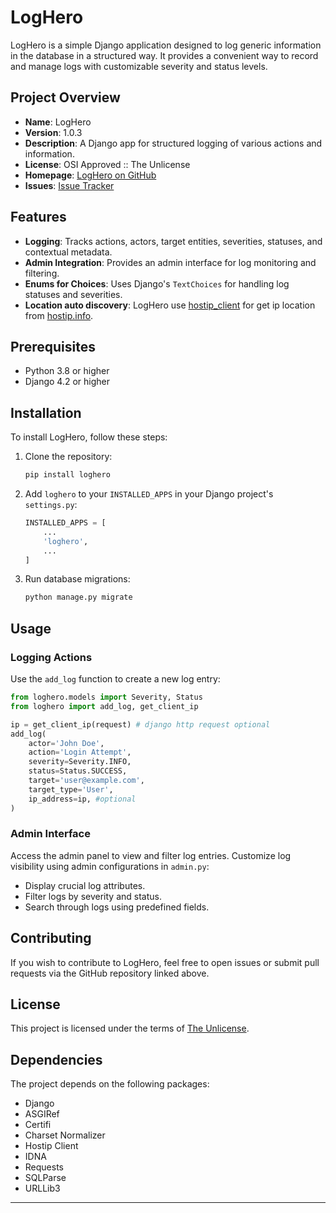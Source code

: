 # LogHero

LogHero is a simple Django application designed to log generic information in the database in a structured way. 
It provides a convenient way to record and manage logs with customizable severity and status levels.

## Project Overview

- **Name**: LogHero
- **Version**: 1.0.3
- **Description**: A Django app for structured logging of various actions and information.
- **License**: OSI Approved :: The Unlicense
- **Homepage**: [LogHero on GitHub](https://github.com/rh363/LogHero)
- **Issues**: [Issue Tracker](https://github.com/rh363/LogHero/issues)

## Features

- **Logging**: Tracks actions, actors, target entities, severities, statuses, and contextual metadata.
- **Admin Integration**: Provides an admin interface for log monitoring and filtering.
- **Enums for Choices**: Uses Django's `TextChoices` for handling log statuses and severities.
- **Location auto discovery**: LogHero use [hostip_client](https://github.com/rh363/hostip_client) for get ip location from [hostip.info](https://hostip.info/).

## Prerequisites

- Python 3.8 or higher
- Django 4.2 or higher

## Installation

To install LogHero, follow these steps:

1. Clone the repository:
   ```bash
   pip install loghero
   ```

2. Add `loghero` to your `INSTALLED_APPS` in your Django project's `settings.py`:
   ```python
   INSTALLED_APPS = [
       ...
       'loghero',
       ...
   ]
   ```

3. Run database migrations:
   ```bash
   python manage.py migrate
   ```

## Usage

### Logging Actions

Use the `add_log` function to create a new log entry:

```python
from loghero.models import Severity, Status
from loghero import add_log, get_client_ip

ip = get_client_ip(request) # django http request optional
add_log(
    actor='John Doe',
    action='Login Attempt',
    severity=Severity.INFO,
    status=Status.SUCCESS,
    target='user@example.com',
    target_type='User',
    ip_address=ip, #optional
)
```

### Admin Interface

Access the admin panel to view and filter log entries. Customize log visibility using admin configurations in `admin.py`:

- Display crucial log attributes.
- Filter logs by severity and status.
- Search through logs using predefined fields.

## Contributing

If you wish to contribute to LogHero, feel free to open issues or submit pull requests via the GitHub repository linked above.

## License

This project is licensed under the terms of [The Unlicense](LICENSE).

## Dependencies

The project depends on the following packages:

- Django
- ASGIRef
- Certifi
- Charset Normalizer
- Hostip Client
- IDNA
- Requests
- SQLParse
- URLLib3

---
